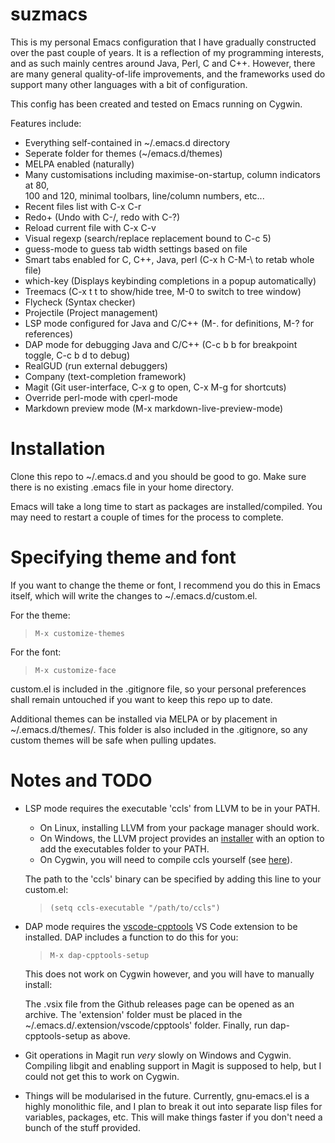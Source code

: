 

# suzmacs
This is my personal Emacs configuration that I have gradually constructed over
the past couple of years. It is a reflection of my programming interests, and
as such mainly centres around Java, Perl, C and C++. However, there are many
general quality-of-life improvements, and the frameworks used do support many
other languages with a bit of configuration.

This config has been created and tested on Emacs running on Cygwin.

Features include:  

  - Everything self-contained in ~/.emacs.d directory  
  - Seperate folder for themes (~/emacs.d/themes)  
  - MELPA enabled (naturally)  
  - Many customisations including maximise-on-startup, column indicators at 80,  
    100 and 120, minimal toolbars, line/column numbers, etc...  
  - Recent files list with C-x C-r  
  - Redo+ (Undo with C-/, redo with C-?)  
  - Reload current file with C-x C-v  
  - Visual regexp (search/replace replacement bound to C-c 5)  
  - guess-mode to guess tab width settings based on file  
  - Smart tabs enabled for C, C++, Java, perl (C-x h C-M-\ to retab whole file)  
  - which-key (Displays keybinding completions in a popup automatically)  
  - Treemacs (C-x t t to show/hide tree, M-0 to switch to tree window)  
  - Flycheck (Syntax checker)  
  - Projectile (Project management)  
  - LSP mode configured for Java and C/C++ (M-. for definitions, M-? for references)  
  - DAP mode for debugging Java and C/C++ (C-c b b for breakpoint toggle, C-c b d to debug)  
  - RealGUD (run external debuggers)  
  - Company (text-completion framework)  
  - Magit (Git user-interface, C-x g to open, C-x M-g for shortcuts)  
  - Override perl-mode with cperl-mode  
  - Markdown preview mode (M-x markdown-live-preview-mode)  

# Installation
Clone this repo to ~/.emacs.d and you should be good to go. Make sure there
is no existing .emacs file in your home directory.

Emacs will take a long time to start as packages are installed/compiled. You
may need to restart a couple of times for the process to complete.

# Specifying theme and font
If you want to change the theme or font, I recommend you do this in Emacs
itself, which will write the changes to ~/.emacs.d/custom.el.

For the theme:

> `M-x customize-themes`

For the font:

> `M-x customize-face`

custom.el is included in the .gitignore file, so your personal preferences
shall remain untouched if you want to keep this repo up to date.

Additional themes can be installed via MELPA or by placement in ~/.emacs.d/themes/.
This folder is also included in the .gitignore, so any custom themes will be safe
when pulling updates.

# Notes and TODO

  - LSP mode requires the executable 'ccls' from LLVM to be in your PATH.  
	- On Linux, installing LLVM from your package manager should work.  
	- On Windows, the LLVM project provides an [installer](https://releases.llvm.org/)
      with an option to add the executables folder to your PATH.  
    - On Cygwin, you will need to compile ccls yourself (see [here](https://github.com/MaskRay/ccls/wiki/Build)).  
	
	The path to the 'ccls' binary can be specified by adding this line to your custom.el:
	
    > `(setq ccls-executable "/path/to/ccls")`
	
  - DAP mode requires the [vscode-cpptools](https://github.com/microsoft/vscode-cpptools)
    VS Code extension to be installed. DAP includes a function to do this for you:
    
    > `M-x dap-cpptools-setup`
    
    This does not work on Cygwin however, and you will have to manually install:
    
    The .vsix file from the Github releases page can be opened as an archive. The
    'extension' folder must be placed in the ~/.emacs.d/.extension/vscode/cpptools'
    folder. Finally, run dap-cpptools-setup as above.
    
  - Git operations in Magit run *very* slowly on Windows and Cygwin. Compiling
	libgit and enabling support in Magit is supposed to help, but I could not
	get this to work on Cygwin.

  - Things will be modularised in the future. Currently, gnu-emacs.el is a highly
    monolithic file, and I plan to break it out into separate lisp files for variables,
    packages, etc. This will make things faster if you don't need a bunch of the
    stuff provided.
